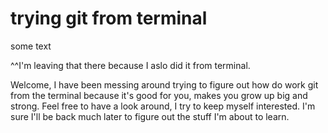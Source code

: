 # trying git from terminal
some text

^^I'm leaving that there because I aslo did it from terminal.

Welcome, I have been messing around trying to figure out how do work git from the terminal because it's good for you, makes you grow up big and strong.
Feel free to have a look around, I try to keep myself interested.
I'm sure I'll be back much later to figure out the stuff I'm about to learn.
